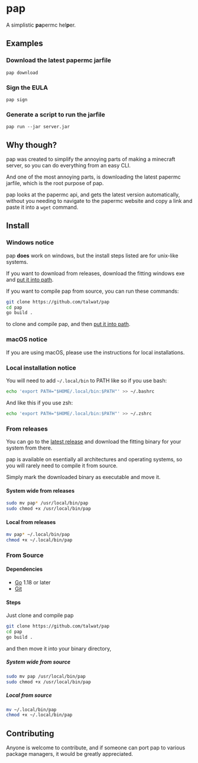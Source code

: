 # pap

A simplistic **pa**permc hel**p**er.

## Examples

### Download the latest papermc jarfile

`pap download`

### Sign the EULA

`pap sign`

### Generate a script to run the jarfile

`pap run --jar server.jar`

## Why though?

pap was created to simplify the annoying parts of making a minecraft server, so you can do everything from an easy CLI.

And one of the most annoying parts, is downloading the latest papermc jarfile, which is the root purpose of pap.

pap looks at the papermc api, and gets the latest version automatically, without you needing to navigate to the papermc website and copy a link and paste it into a `wget` command.

## Install

### Windows notice

pap **does** work on windows, but the install steps listed are for unix-like systems.

If you want to download from releases, download the fitting windows exe and [put it into path](https://stackoverflow.com/questions/4822400/register-an-exe-so-you-can-run-it-from-any-command-line-in-windows#:~:text=Go%20to%20%22My%20computer%20%2D%3E,exe%20's%20directory%20into%20path.).

If you want to compile pap from source, you can run these commands:

```sh
git clone https://github.com/talwat/pap
cd pap
go build .
```

to clone and compile pap, and then [put it into path](https://stackoverflow.com/questions/4822400/register-an-exe-so-you-can-run-it-from-any-command-line-in-windows#:~:text=Go%20to%20%22My%20computer%20%2D%3E,exe%20's%20directory%20into%20path.).

### macOS notice

If you are using macOS, please use the instructions for local installations.

### Local installation notice

You will need to add `~/.local/bin` to PATH like so if you use bash:

```sh
echo 'export PATH="$HOME/.local/bin:$PATH"' >> ~/.bashrc
```

And like this if you use zsh:

```sh
echo 'export PATH="$HOME/.local/bin:$PATH"' >> ~/.zshrc
```

### From releases

You can go to the [latest release](https://github.com/talwat/pap/releases/latest)
and download the fitting binary for your system from there.

pap is available on esentially all architectures and operating systems, so you will rarely need to compile it from source.

Simply mark the downloaded binary as executable and move it.

#### System wide from releases

```sh
sudo mv pap* /usr/local/bin/pap
sudo chmod +x /usr/local/bin/pap
```

#### Local from releases

```sh
mv pap* ~/.local/bin/pap
chmod +x ~/.local/bin/pap
```

### From Source

#### Dependencies

* [Go](https://go.dev/) 1.18 or later
* [Git](https://git-scm.com/)

#### Steps

Just clone and compile pap

```sh
git clone https://github.com/talwat/pap
cd pap
go build .
```

and then move it into your binary directory,

##### System wide from source

```sh
sudo mv pap /usr/local/bin/pap
sudo chmod +x /usr/local/bin/pap
```

##### Local from source

```sh
mv ~/.local/bin/pap
chmod +x ~/.local/bin/pap
```

## Contributing

Anyone is welcome to contribute, and if someone can port pap to various package managers, it would be greatly appreciated.
